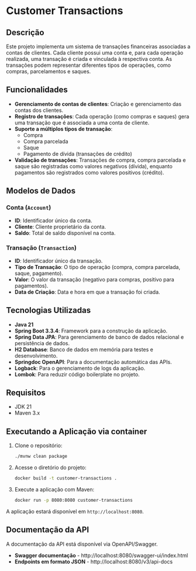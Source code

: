 # Customer Transactions

## Descrição
Este projeto implementa um sistema de transações financeiras associadas a contas de clientes. Cada cliente possui uma conta e, para cada operação realizada, uma transação é criada e vinculada à respectiva conta. As transações podem representar diferentes tipos de operações, como compras, parcelamentos e saques.

## Funcionalidades
- **Gerenciamento de contas de clientes**: Criação e gerenciamento das contas dos clientes.
- **Registro de transações**: Cada operação (como compras e saques) gera uma transação que é associada a uma conta de cliente.
- **Suporte a múltiplos tipos de transação**:
  - Compra
  - Compra parcelada
  - Saque
  - Pagamento de dívida (transações de crédito)
- **Validação de transações**: Transações de compra, compra parcelada e saque são registradas como valores negativos (dívida), enquanto pagamentos são registrados como valores positivos (crédito).

## Modelos de Dados
### Conta (`Account`)
- **ID**: Identificador único da conta.
- **Cliente**: Cliente proprietário da conta.
- **Saldo**: Total de saldo disponível na conta.

### Transação (`Transaction`)
- **ID**: Identificador único da transação.
- **Tipo de Transação**: O tipo de operação (compra, compra parcelada, saque, pagamento).
- **Valor**: O valor da transação (negativo para compras, positivo para pagamentos).
- **Data de Criação**: Data e hora em que a transação foi criada.

## Tecnologias Utilizadas
- **Java 21**
- **Spring Boot 3.3.4**: Framework para a construção da aplicação.
- **Spring Data JPA**: Para gerenciamento de banco de dados relacional e persistência de dados.
- **H2 Database**: Banco de dados em memória para testes e desenvolvimento.
- **Springdoc OpenAPI**: Para a documentação automática das APIs.
- **Logback**: Para o gerenciamento de logs da aplicação.
- **Lombok**: Para reduzir código boilerplate no projeto.

## Requisitos
- JDK 21
- Maven 3.x

## Executando a Aplicação via container
1. Clone o repositório:
    ```bash
    ./mvnw clean package
    ```
2. Acesse o diretório do projeto:
    ```bash
    docker build -t customer-transactions .
    ```
3. Execute a aplicação com Maven:
    ```bash
    docker run -p 8080:8080 customer-transactions
    ```

A aplicação estará disponível em `http://localhost:8080`.

## Documentação da API
A documentação da API está disponível via OpenAPI/Swagger.
- **Swagger documentação** - http://localhost:8080/swagger-ui/index.html
- **Endpoints em formato JSON** - http://localhost:8080/v3/api-docs
